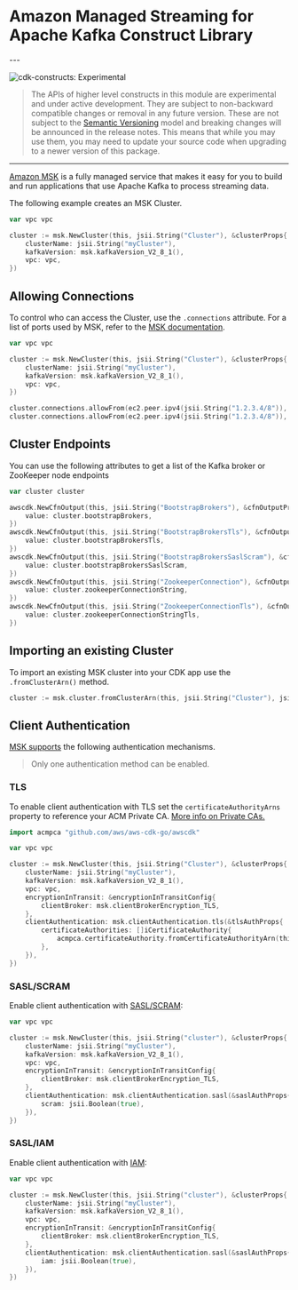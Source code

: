 # Amazon Managed Streaming for Apache Kafka Construct Library

<!--BEGIN STABILITY BANNER-->---


![cdk-constructs: Experimental](https://img.shields.io/badge/cdk--constructs-experimental-important.svg?style=for-the-badge)

> The APIs of higher level constructs in this module are experimental and under active development.
> They are subject to non-backward compatible changes or removal in any future version. These are
> not subject to the [Semantic Versioning](https://semver.org/) model and breaking changes will be
> announced in the release notes. This means that while you may use them, you may need to update
> your source code when upgrading to a newer version of this package.

---
<!--END STABILITY BANNER-->

[Amazon MSK](https://aws.amazon.com/msk/) is a fully managed service that makes it easy for you to build and run applications that use Apache Kafka to process streaming data.

The following example creates an MSK Cluster.

```go
var vpc vpc

cluster := msk.NewCluster(this, jsii.String("Cluster"), &clusterProps{
	clusterName: jsii.String("myCluster"),
	kafkaVersion: msk.kafkaVersion_V2_8_1(),
	vpc: vpc,
})
```

## Allowing Connections

To control who can access the Cluster, use the `.connections` attribute. For a list of ports used by MSK, refer to the [MSK documentation](https://docs.aws.amazon.com/msk/latest/developerguide/client-access.html#port-info).

```go
var vpc vpc

cluster := msk.NewCluster(this, jsii.String("Cluster"), &clusterProps{
	clusterName: jsii.String("myCluster"),
	kafkaVersion: msk.kafkaVersion_V2_8_1(),
	vpc: vpc,
})

cluster.connections.allowFrom(ec2.peer.ipv4(jsii.String("1.2.3.4/8")), ec2.port.tcp(jsii.Number(2181)))
cluster.connections.allowFrom(ec2.peer.ipv4(jsii.String("1.2.3.4/8")), ec2.port.tcp(jsii.Number(9094)))
```

## Cluster Endpoints

You can use the following attributes to get a list of the Kafka broker or ZooKeeper node endpoints

```go
var cluster cluster

awscdk.NewCfnOutput(this, jsii.String("BootstrapBrokers"), &cfnOutputProps{
	value: cluster.bootstrapBrokers,
})
awscdk.NewCfnOutput(this, jsii.String("BootstrapBrokersTls"), &cfnOutputProps{
	value: cluster.bootstrapBrokersTls,
})
awscdk.NewCfnOutput(this, jsii.String("BootstrapBrokersSaslScram"), &cfnOutputProps{
	value: cluster.bootstrapBrokersSaslScram,
})
awscdk.NewCfnOutput(this, jsii.String("ZookeeperConnection"), &cfnOutputProps{
	value: cluster.zookeeperConnectionString,
})
awscdk.NewCfnOutput(this, jsii.String("ZookeeperConnectionTls"), &cfnOutputProps{
	value: cluster.zookeeperConnectionStringTls,
})
```

## Importing an existing Cluster

To import an existing MSK cluster into your CDK app use the `.fromClusterArn()` method.

```go
cluster := msk.cluster.fromClusterArn(this, jsii.String("Cluster"), jsii.String("arn:aws:kafka:us-west-2:1234567890:cluster/a-cluster/11111111-1111-1111-1111-111111111111-1"))
```

## Client Authentication

[MSK supports](https://docs.aws.amazon.com/msk/latest/developerguide/kafka_apis_iam.html) the following authentication mechanisms.

> Only one authentication method can be enabled.

### TLS

To enable client authentication with TLS set the `certificateAuthorityArns` property to reference your ACM Private CA. [More info on Private CAs.](https://docs.aws.amazon.com/msk/latest/developerguide/msk-authentication.html)

```go
import acmpca "github.com/aws/aws-cdk-go/awscdk"

var vpc vpc

cluster := msk.NewCluster(this, jsii.String("Cluster"), &clusterProps{
	clusterName: jsii.String("myCluster"),
	kafkaVersion: msk.kafkaVersion_V2_8_1(),
	vpc: vpc,
	encryptionInTransit: &encryptionInTransitConfig{
		clientBroker: msk.clientBrokerEncryption_TLS,
	},
	clientAuthentication: msk.clientAuthentication.tls(&tlsAuthProps{
		certificateAuthorities: []iCertificateAuthority{
			acmpca.certificateAuthority.fromCertificateAuthorityArn(this, jsii.String("CertificateAuthority"), jsii.String("arn:aws:acm-pca:us-west-2:1234567890:certificate-authority/11111111-1111-1111-1111-111111111111")),
		},
	}),
})
```

### SASL/SCRAM

Enable client authentication with [SASL/SCRAM](https://docs.aws.amazon.com/msk/latest/developerguide/msk-password.html):

```go
var vpc vpc

cluster := msk.NewCluster(this, jsii.String("cluster"), &clusterProps{
	clusterName: jsii.String("myCluster"),
	kafkaVersion: msk.kafkaVersion_V2_8_1(),
	vpc: vpc,
	encryptionInTransit: &encryptionInTransitConfig{
		clientBroker: msk.clientBrokerEncryption_TLS,
	},
	clientAuthentication: msk.clientAuthentication.sasl(&saslAuthProps{
		scram: jsii.Boolean(true),
	}),
})
```

### SASL/IAM

Enable client authentication with [IAM](https://docs.aws.amazon.com/msk/latest/developerguide/iam-access-control.html):

```go
var vpc vpc

cluster := msk.NewCluster(this, jsii.String("cluster"), &clusterProps{
	clusterName: jsii.String("myCluster"),
	kafkaVersion: msk.kafkaVersion_V2_8_1(),
	vpc: vpc,
	encryptionInTransit: &encryptionInTransitConfig{
		clientBroker: msk.clientBrokerEncryption_TLS,
	},
	clientAuthentication: msk.clientAuthentication.sasl(&saslAuthProps{
		iam: jsii.Boolean(true),
	}),
})
```
